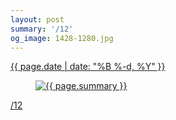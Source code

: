 ```yaml
---
layout: post
summary: '/12'
og_image: 1428-1280.jpg
---
```


<p>
 <time>
  <a href="/1428">
   {{ page.date | date: "%B %-d, %Y" }}
  </a>
 </time>
 <a href="/1428">
  <figure data-taken="8/10/2021">
   <img alt="{{ page.summary }}" sizes="(min-width: 700px) 50vw, calc(100vw - 2rem)" src="{{ site.assets_url }}/1428-640.jpg" srcset="{{ site.assets_url }}/1428-320.jpg 320w, {{ site.assets_url }}/1428-640.jpg 640w, {{ site.assets_url }}/1428-960.jpg 960w, {{ site.assets_url }}/1428-1280.jpg 1280w"/>
  </figure>
 </a>
 <span>
  <a href="http://life.aaronjgreenberg.com/12">
   /12
  </a>
 </span>
</p>
